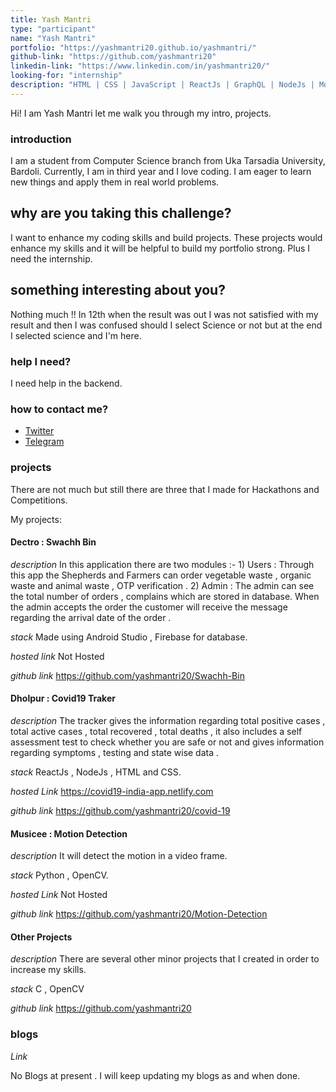 ```yaml
---
title: Yash Mantri
type: "participant"
name: "Yash Mantri"
portfolio: "https://yashmantri20.github.io/yashmantri/"
github-link: "https://github.com/yashmantri20"
linkedin-link: "https://www.linkedin.com/in/yashmantri20/"
looking-for: "internship"
description: "HTML | CSS | JavaScript | ReactJs | GraphQL | NodeJs | MongoDB"
---
```


Hi! I am Yash Mantri let me walk you through my intro, projects.

### introduction

I am a student from Computer Science branch from Uka Tarsadia University, Bardoli.
Currently, I am in third year and I love coding. 
I am eager to learn new things and apply them in real world problems.

## why are you taking this challenge?

I want to enhance my coding skills and build projects.
These projects would enhance my skills and it will be helpful to build my portfolio strong.
Plus I need the internship.

## something interesting about you?

Nothing much !!
In 12th when the result was out I was not satisfied with my result and then I was confused should I select Science or not but at the end I selected science and I'm here.

### help I need?

I need help in the backend.

### how to contact me?

- [Twitter](https://twitter.com/yashmantri20)
- [Telegram](https://t.me/yashmantri)

### projects

There are not much but still there are three that I made for Hackathons and Competitions.

My projects:

#### Dectro : Swachh Bin

_description_ In this application there are two modules :- 1) Users : Through this app the Shepherds and Farmers can order vegetable waste , organic waste and animal waste , OTP verification . 2) Admin : The admin can see the total number of orders , complains which are stored in database. When the admin accepts the order the customer will receive the message regarding the arrival date of the order .

_stack_ Made using Android Studio , Firebase for database.

_hosted link_ Not Hosted

_github link_ https://github.com/yashmantri20/Swachh-Bin

#### Dholpur : Covid19 Traker 

_description_ The tracker gives the information regarding total positive cases , total active cases , total recovered , total deaths , it also includes a self assessment test to check whether you are safe or not and gives information regarding symptoms , testing and state wise data .

_stack_ ReactJs , NodeJs , HTML and CSS.

_hosted Link_ https://covid19-india-app.netlify.com

_github link_ https://github.com/yashmantri20/covid-19

#### Musicee : Motion Detection

_description_ It will detect the motion in a video frame.

_stack_ Python , OpenCV.

_hosted Link_ Not Hosted

_github link_ https://github.com/yashmantri20/Motion-Detection

#### Other Projects

_description_ There are several other minor projects that I created in order to increase my skills.

_stack_  C , OpenCV

_github link_ https://github.com/yashmantri20

### blogs

_Link_ 

No Blogs at present .
I will keep updating my blogs as and when done.
